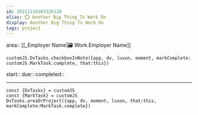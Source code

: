 ```yaml
---
id: 20211110183326128
alias: ⭕️ Another Big Thing To Work On
display: Another Big Thing To Work On
tags: project
---
```

area:: [[_Employer Name|🗃 Work.Employer Name]]
```dataviewjs
customJS.DvTasks.checkboxInNote({app, dv, luxon, moment, markComplete: customJS.MarkTask.complete, that:this})
```

start:: 
due:: 
completed:: 

---

```dataviewjs
const {DvTasks} = customJS
const {MarkTask} = customJS
DvTasks.areaOrProject({app, dv, moment, luxon, that:this, markComplete:MarkTask.complete})
```
